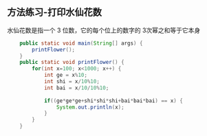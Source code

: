 ## 方法练习-打印水仙花数

水仙花数是指一个 3 位数，它的每个位上的数字的 3次幂之和等于它本身

```java
	public static void main(String[] args) {
		printFlower();
	}
	public static void printFlower() {
		for(int x=100; x<1000; x++) {
			int ge = x%10;
			int shi = x/10%10;
			int bai = x/10/10%10;
			
			if((ge*ge*ge+shi*shi*shi+bai*bai*bai) == x) {
				System.out.println(x);
			}
		}
	}
```

